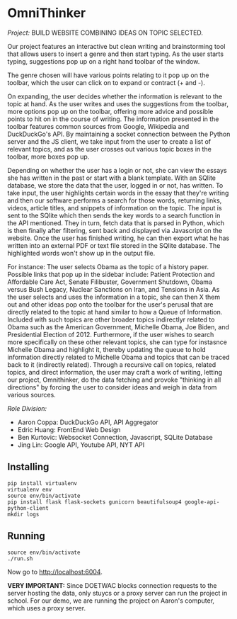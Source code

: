 OmniThinker
===========

*Project:* BUILD WEBSITE COMBINING IDEAS ON TOPIC SELECTED.

Our project features an interactive but clean writing and brainstorming tool
that allows users to insert a genre and then start typing. As the user starts
typing, suggestions pop up on a right hand toolbar of the window.

The genre chosen will have various points relating to it pop up on the toolbar,
which the user can click on to expand or contract (+ and -).

On expanding, the user decides whether the information is relevant to the topic
at hand. As the user writes and uses the suggestions from the toolbar, more
options pop up on the toolbar, offering more advice and possible points to hit
on in the course of writing. The information presented in the toolbar features
common sources from Google, Wikipedia and DuckDuckGo's API. By maintaining a
socket connection between the Python server and the JS client, we take input
from the user to create a list of relevant topics, and as the user crosses out
various topic boxes in the toolbar, more boxes pop up.

Depending on whether the user has a login or not, she can view the essays she
has written in the past or start with a blank template. With an SQlite database,
we store the data that the user, logged in or not, has written. To take input,
the user highlights certain words in the essay that they're writing and then our
software performs a search for those words, returning links, videos, article
titles, and snippets of information on the topic. The input is sent to the
SQlite which then sends the key words to a search function in the API mentioned.
They in turn, fetch data that is parsed in Python, which is then finally after
filtering, sent back and displayed via Javascript on the website. Once the user
has finished writing, he can then export what he has written into an external
PDF or text file stored in the SQlite database. The highlighted words won't show
up in the output file.

For instance: The user selects Obama as the topic of a history paper. Possible
links that pop up in the sidebar include: Patient Protection and Affordable
Care Act, Senate Filibuster, Government Shutdown, Obama versus Bush Legacy,
Nuclear Sanctions on Iran, and Tensions in Asia. As the user selects and uses
the information in a topic, she can then X them out and other ideas pop onto
the toolbar for the user's perusal that are directly related to the topic at
hand similar to how a Queue of Information. Included with such topics are other
broader topics indirectlyr related to Obama such as the American Government,
Michelle Obama, Joe Biden, and Presidential Election of 2012. Furthermore, if
the user wishes to search more specifically on these other relevant topics, she
can type for instasnce Michelle Obama and highlight it, thereby updating the
queue to hold information directly related to Michelle Obama and topics that
can be traced back to it (indirectly related). Through a recursive call on
topics, related topics, and direct information, the user may craft a work of
writing, letting our project, Omnithinker, do the data fetching and provoke
"thinking in all directions" by forcing the user to consider ideas and weigh in
data from various sources.

*Role Division:*

+ Aaron Coppa: DuckDuckGo API, API Aggregator
+ Edric Huang: FrontEnd Web Design
+ Ben Kurtovic: Websocket Connection, Javascript, SQLite Database 
+ Jing Lin: Google API, Youtube API, NYT API

Installing
----------

    pip install virtualenv
    virtualenv env
    source env/bin/activate
    pip install flask flask-sockets gunicorn beautifulsoup4 google-api-python-client
    mkdir logs

Running
-------

    source env/bin/activate
    ./run.sh

Now go to [http://localhost:6004](http://localhost:6004).

**VERY IMPORTANT:** Since DOETWAC blocks connection requests to the server
hosting the data, only stuycs or a proxy server can run the project in school.
For our demo, we are running the project on Aaron's computer, which uses a
proxy server.

